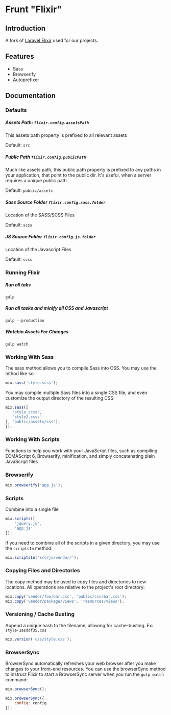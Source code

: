 # Frunt "Flixir"

## Introduction

A fork of [Laravel Elixir](https://github.com/laravel/Elixir) used for our projects.

## Features
* Sass
* Browserify
* Autoprefixer

## Documentation

### Defaults

##### Assets Path: `flixir.config.assetsPath`
This assets path property is prefixed to all relevant assets

Default: `src`


##### Public Path `flixir.config.publicPath`
Much like assets path, this public path property is prefixed to any paths in your application, that point to the public dir. It's useful, when a server requires a unique public path.

Default: `public/assets`


##### Sass Source Folder `flixir.config.sass.folder`
Location of the SASS/SCSS Files

Default: `scss`


##### JS Source Folder `flixir.config.js.folder`
Location of the Javascript Files

Default: `scss`


### Running Flixir

##### Run all taks
`gulp`


##### Run all tasks and minify all CSS and Javascript
`gulp --production`


##### Watchin Assets For Changes
`gulp watch`


### Working With Sass

The sass method allows you to compile Sass into CSS. You may use the mthod like so:

```js
mix.sass('style.scss');
```

You may compile multiple Sass files into a single CSS file, and even customize the output directory of the resulting CSS:

```js
mix.sass([
   'style.scss',
   'style2.scss'
], 'public/assets/css');
});
```

### Working With Scripts

Functions to help you work with your JavaScript files, such as compiling ECMAScript 6, Browserify, minification, and simply concatenating plain JavaScript files

### Browserify

```js
mix.browserify('app.js');
```

### Scripts

Combine into a single file

```js
mix.scripts([
    'jquery.js',
    'app.js'
]);
```

If you need to combine all of the scripts in a given directory, you may use the `scriptsIn` method.

```js
mix.scriptsIn('src/js/vendor/');
```

### Copying Files and Directories

The copy method may be used to copy files and directories to new locations. All operations are relative to the project's root directory:

```js
mix.copy('vendor/foo/bar.css', 'public/css/bar.css');
mix.copy('vendor/package/views', 'resources/views');
```

### Versioning / Cache Busting

Append a unique hash to the filename, allowing for cache-busting. Ex: `style-1asddf35.css`

```js
mix.version('css/style.css');
```

### BrowserSync

BrowserSync automatically refreshes your web browser after you make changes to your front-end resources. You can use the browserSync method to instruct Flixir to start a BrowserSync server when you run the `gulp watch` command:

```js
mix.browserSync();

mix.browserSync({
	config: config
});
```
